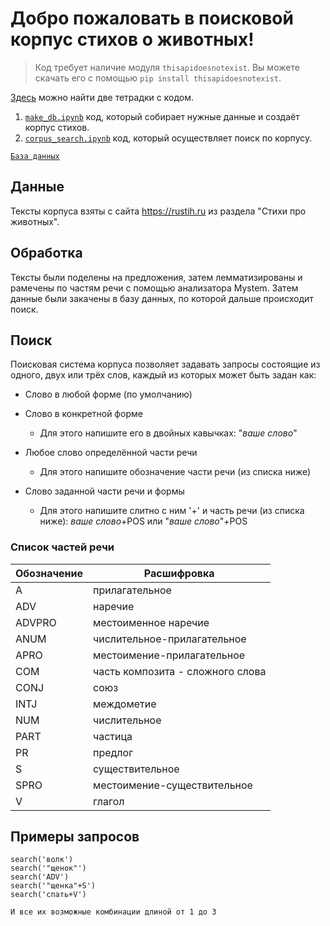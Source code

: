 # **Добро пожаловать в поисковой корпус стихов о животных!**

> Код требует наличие модуля `thisapidoesnotexist`. Вы можете скачать его с помощью `pip install thisapidoesnotexist`.

[Здесь](/codes) можно найти две тетрадки с кодом. 
1. [`make_db.ipynb`](/codes/make_db.ipynb) код, который собирает нужные данные и создаёт корпус стихов. 
2. [`сorpus_search.ipynb`](/codes/corpus_search.ipynb) код, который осуществляет поиск по корпусу. 

[`База данных`](https://drive.google.com/file/d/1BmnwmUATSQxeTMt4f3gfv5mkTX76UaOA/view?usp=sharing)

## **Данные**
Тексты корпуса взяты с сайта https://rustih.ru из раздела "Стихи про животных".
## **Обработка**
Тексты были поделены на предложения, затем лемматизированы и рамечены по частям речи с помощью анализатора Mystem. Затем данные были закачены в базу данных, по которой дальше происходит поиск.

## **Поиск**
Поисковая система корпуса позволяет задавать запросы состоящие из одного, двух или трёх слов, каждый из которых может быть задан как: 

*   Слово в любой форме (по умолчанию)
*   Слово в конкретной форме 

    *   Для этого напишите его в двойных кавычках: "*ваше слово*" 
*   Любое слово определённой части речи
    * Для этого напишите обозначение части речи (из списка ниже) 
*   Слово заданной части речи и формы
    * Для этого напишите слитно с ним '+' и часть речи (из списка ниже): *ваше слово*+POS или "*ваше слово*"+POS

### **Список частей речи**

Обозначение | Расшифровка
-|-
A	| прилагательное
ADV |	наречие
ADVPRO |	местоименное наречие
ANUM |	числительное-прилагательное
APRO |	местоимение-прилагательное
COM	| часть композита - сложного слова
CONJ |	союз
INTJ |	междометие
NUM	|числительное
PART |	частица
PR |	предлог
S	|существительное
SPRO |	местоимение-существительное
V	|глагол

## **Примеры запросов**


```
search('волк')
search('"щенок"')
search('ADV')
search('"щенка"+S')
search('спать+V')

И все их возможные комбинации длиной от 1 до 3
```
